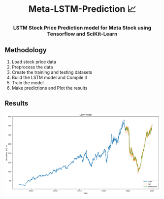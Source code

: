 <h1 align="center">Meta-LSTM-Prediction 📈</h1>
<h3 align="center">LSTM Stock Price Prediction model for Meta Stock using Tensorflow and SciKit-Learn</h3>

## Methodology
1. Load stock price data
2. Preprocess the data
3. Create the training and testing datasets
4. Build the LSTM model and Compile it
5. Train the model
6. Make predictions and Plot the results

## Results
![LSTM Reults](https://github.com/moebqr/Meta-LSTM-Prediction/blob/main/Meta_LSTM.png)
